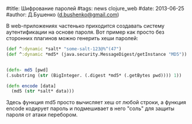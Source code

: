 #title: Шифрование паролей
#tags: news clojure_web
#date: 2013-06-25
#author: Д.Бушенко (d.bushenko@gmail.com)

В web-приложениях частенько приходится создавать систему аутентификации на основе пароля. Вот пример как просто без сторонних плагинов можно генерить хеши паролей:

```clojure
(def ^:dynamic *salt* "some-salt-123@%^(47")
(def ^:dynamic *md5* (java.security.MessageDigest/getInstance "MD5"))


(defn- md5 [pwd]
(.substring (str (BigInteger. (.digest *md5* (.getBytes pwd)))) 1))

(defn encode [data]
  (md5 (str *salt* data)))
```

Здесь функция md5 просто вычисляет хеш от любой строки, а функция encode кодирует пароль и подмешивает в него "соль" для защиты пароля от атаки перебором.
